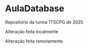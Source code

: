 # AulaDatabase

Repositório da turma 1TSCPG de 2025

Alteração feita localmente

Alteração feita remotamente
